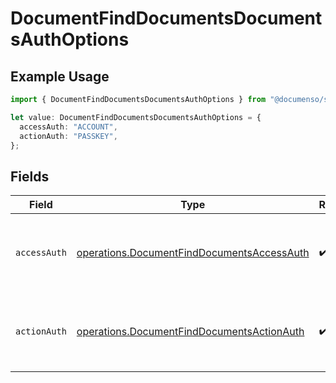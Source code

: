 # DocumentFindDocumentsDocumentsAuthOptions

## Example Usage

```typescript
import { DocumentFindDocumentsDocumentsAuthOptions } from "@documenso/sdk-typescript/models/operations";

let value: DocumentFindDocumentsDocumentsAuthOptions = {
  accessAuth: "ACCOUNT",
  actionAuth: "PASSKEY",
};
```

## Fields

| Field                                                                                                    | Type                                                                                                     | Required                                                                                                 | Description                                                                                              |
| -------------------------------------------------------------------------------------------------------- | -------------------------------------------------------------------------------------------------------- | -------------------------------------------------------------------------------------------------------- | -------------------------------------------------------------------------------------------------------- |
| `accessAuth`                                                                                             | [operations.DocumentFindDocumentsAccessAuth](../../models/operations/documentfinddocumentsaccessauth.md) | :heavy_check_mark:                                                                                       | The type of authentication required for the recipient to access the document.                            |
| `actionAuth`                                                                                             | [operations.DocumentFindDocumentsActionAuth](../../models/operations/documentfinddocumentsactionauth.md) | :heavy_check_mark:                                                                                       | The type of authentication required for the recipient to sign the document.                              |